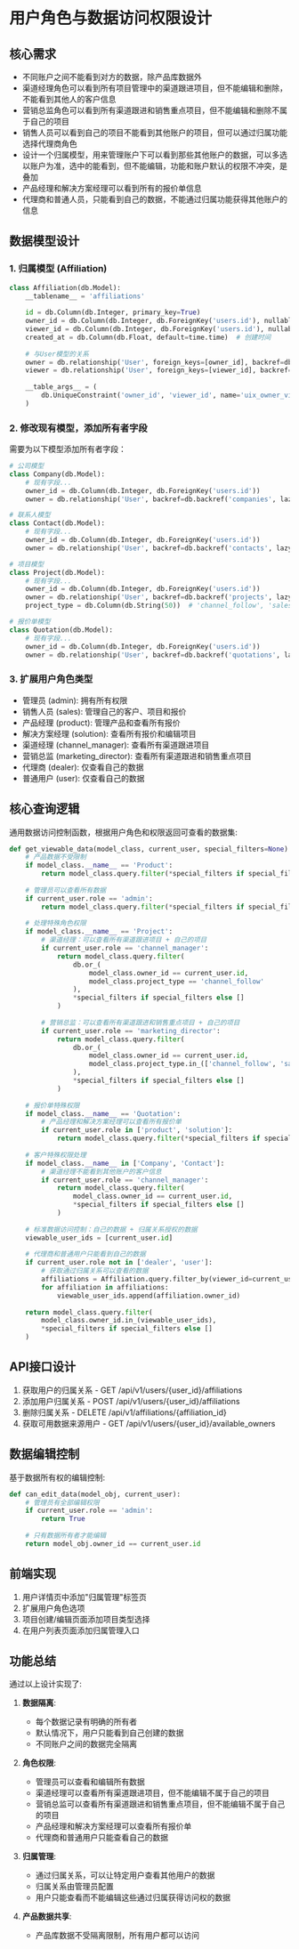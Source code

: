 # 用户角色与数据访问权限设计

## 核心需求

- 不同账户之间不能看到对方的数据，除产品库数据外
- 渠道经理角色可以看到所有项目管理中的渠道跟进项目，但不能编辑和删除，不能看到其他人的客户信息
- 营销总监角色可以看到所有渠道跟进和销售重点项目，但不能编辑和删除不属于自己的项目
- 销售人员可以看到自己的项目不能看到其他账户的项目，但可以通过归属功能选择代理商角色
- 设计一个归属模型，用来管理账户下可以看到那些其他账户的数据，可以多选以账户为准，选中的能看到，但不能编辑，功能和账户默认的权限不冲突，是叠加
- 产品经理和解决方案经理可以看到所有的报价单信息
- 代理商和普通人员，只能看到自己的数据，不能通过归属功能获得其他账户的信息

## 数据模型设计

### 1. 归属模型 (Affiliation)

```python
class Affiliation(db.Model):
    __tablename__ = 'affiliations'
    
    id = db.Column(db.Integer, primary_key=True)
    owner_id = db.Column(db.Integer, db.ForeignKey('users.id'), nullable=False)  # 数据所有者ID
    viewer_id = db.Column(db.Integer, db.ForeignKey('users.id'), nullable=False)  # 可查看者ID
    created_at = db.Column(db.Float, default=time.time)  # 创建时间
    
    # 与User模型的关系
    owner = db.relationship('User', foreign_keys=[owner_id], backref=db.backref('shared_with', lazy='dynamic'))
    viewer = db.relationship('User', foreign_keys=[viewer_id], backref=db.backref('can_view_from', lazy='dynamic'))
    
    __table_args__ = (
        db.UniqueConstraint('owner_id', 'viewer_id', name='uix_owner_viewer'),
    )
```

### 2. 修改现有模型，添加所有者字段

需要为以下模型添加所有者字段：

```python
# 公司模型
class Company(db.Model):
    # 现有字段...
    owner_id = db.Column(db.Integer, db.ForeignKey('users.id'))
    owner = db.relationship('User', backref=db.backref('companies', lazy='dynamic'))

# 联系人模型
class Contact(db.Model):
    # 现有字段...
    owner_id = db.Column(db.Integer, db.ForeignKey('users.id'))
    owner = db.relationship('User', backref=db.backref('contacts', lazy='dynamic'))

# 项目模型
class Project(db.Model):
    # 现有字段...
    owner_id = db.Column(db.Integer, db.ForeignKey('users.id'))
    owner = db.relationship('User', backref=db.backref('projects', lazy='dynamic'))
    project_type = db.Column(db.String(50))  # 'channel_follow', 'sales_focus', 'normal'

# 报价单模型
class Quotation(db.Model):
    # 现有字段...
    owner_id = db.Column(db.Integer, db.ForeignKey('users.id'))
    owner = db.relationship('User', backref=db.backref('quotations', lazy='dynamic'))
```

### 3. 扩展用户角色类型

- 管理员 (admin): 拥有所有权限
- 销售人员 (sales): 管理自己的客户、项目和报价
- 产品经理 (product): 管理产品和查看所有报价
- 解决方案经理 (solution): 查看所有报价和编辑项目
- 渠道经理 (channel_manager): 查看所有渠道跟进项目
- 营销总监 (marketing_director): 查看所有渠道跟进和销售重点项目
- 代理商 (dealer): 仅查看自己的数据
- 普通用户 (user): 仅查看自己的数据

## 核心查询逻辑

通用数据访问控制函数，根据用户角色和权限返回可查看的数据集:

```python
def get_viewable_data(model_class, current_user, special_filters=None):
    # 产品数据不受限制
    if model_class.__name__ == 'Product':
        return model_class.query.filter(*special_filters if special_filters else [])
    
    # 管理员可以查看所有数据
    if current_user.role == 'admin':
        return model_class.query.filter(*special_filters if special_filters else [])
    
    # 处理特殊角色权限
    if model_class.__name__ == 'Project':
        # 渠道经理：可以查看所有渠道跟进项目 + 自己的项目
        if current_user.role == 'channel_manager':
            return model_class.query.filter(
                db.or_(
                    model_class.owner_id == current_user.id,
                    model_class.project_type == 'channel_follow'
                ),
                *special_filters if special_filters else []
            )
        
        # 营销总监：可以查看所有渠道跟进和销售重点项目 + 自己的项目
        if current_user.role == 'marketing_director':
            return model_class.query.filter(
                db.or_(
                    model_class.owner_id == current_user.id,
                    model_class.project_type.in_(['channel_follow', 'sales_focus'])
                ),
                *special_filters if special_filters else []
            )
    
    # 报价单特殊权限
    if model_class.__name__ == 'Quotation':
        # 产品经理和解决方案经理可以查看所有报价单
        if current_user.role in ['product', 'solution']:
            return model_class.query.filter(*special_filters if special_filters else [])
    
    # 客户特殊权限处理
    if model_class.__name__ in ['Company', 'Contact']:
        # 渠道经理不能看到其他账户的客户信息
        if current_user.role == 'channel_manager':
            return model_class.query.filter(
                model_class.owner_id == current_user.id,
                *special_filters if special_filters else []
            )
    
    # 标准数据访问控制：自己的数据 + 归属关系授权的数据
    viewable_user_ids = [current_user.id]
    
    # 代理商和普通用户只能看到自己的数据
    if current_user.role not in ['dealer', 'user']:
        # 获取通过归属关系可以查看的数据
        affiliations = Affiliation.query.filter_by(viewer_id=current_user.id).all()
        for affiliation in affiliations:
            viewable_user_ids.append(affiliation.owner_id)
    
    return model_class.query.filter(
        model_class.owner_id.in_(viewable_user_ids),
        *special_filters if special_filters else []
    )
```

## API接口设计

1. 获取用户的归属关系 - GET /api/v1/users/{user_id}/affiliations
2. 添加用户归属关系 - POST /api/v1/users/{user_id}/affiliations
3. 删除归属关系 - DELETE /api/v1/affiliations/{affiliation_id}
4. 获取可用数据来源用户 - GET /api/v1/users/{user_id}/available_owners

## 数据编辑控制

基于数据所有权的编辑控制:

```python
def can_edit_data(model_obj, current_user):
    # 管理员有全部编辑权限
    if current_user.role == 'admin':
        return True
    
    # 只有数据所有者才能编辑
    return model_obj.owner_id == current_user.id
```

## 前端实现

1. 用户详情页中添加"归属管理"标签页
2. 扩展用户角色选项
3. 项目创建/编辑页面添加项目类型选择
4. 在用户列表页面添加归属管理入口

## 功能总结

通过以上设计实现了:

1. **数据隔离**:
   - 每个数据记录有明确的所有者
   - 默认情况下，用户只能看到自己创建的数据
   - 不同账户之间的数据完全隔离

2. **角色权限**:
   - 管理员可以查看和编辑所有数据
   - 渠道经理可以查看所有渠道跟进项目，但不能编辑不属于自己的项目
   - 营销总监可以查看所有渠道跟进和销售重点项目，但不能编辑不属于自己的项目
   - 产品经理和解决方案经理可以查看所有报价单
   - 代理商和普通用户只能查看自己的数据

3. **归属管理**:
   - 通过归属关系，可以让特定用户查看其他用户的数据
   - 归属关系由管理员配置
   - 用户只能查看而不能编辑这些通过归属获得访问权的数据

4. **产品数据共享**:
   - 产品库数据不受隔离限制，所有用户都可以访问 